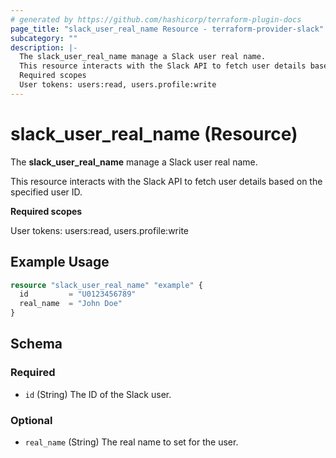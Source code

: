 ```yaml
---
# generated by https://github.com/hashicorp/terraform-plugin-docs
page_title: "slack_user_real_name Resource - terraform-provider-slack"
subcategory: ""
description: |-
  The slack_user_real_name manage a Slack user real name.
  This resource interacts with the Slack API to fetch user details based on the specified user ID.
  Required scopes
  User tokens: users:read, users.profile:write
---
```


# slack_user_real_name (Resource)

The **slack_user_real_name** manage a Slack user real name.

This resource interacts with the Slack API to fetch user details based on the specified user ID.

**Required scopes**

User tokens: users:read, users.profile:write

## Example Usage

```terraform
resource "slack_user_real_name" "example" {
  id         = "U0123456789"
  real_name  = "John Doe"
}
```

<!-- schema generated by tfplugindocs -->
## Schema

### Required

- `id` (String) The ID of the Slack user.

### Optional

- `real_name` (String) The real name to set for the user.
